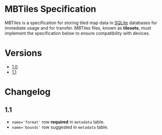 # MBTiles Specification

MBTiles is a specification for storing tiled map data in  [SQLite](http://sqlite.org/) databases for immediate usage and for transfer. MBTiles files, known as **tilesets**, must implement the specification below to ensure compatibility with devices.

# Versions

* [1.0](https://github.com/mapbox/mbtiles-spec/blob/master/1.0/spec.md)
* [1.1](https://github.com/mapbox/mbtiles-spec/blob/master/1.1/spec.md)

# Changelog

## 1.1

* `name='format'` row **required** in `metadata` table.
* `name='bounds'` row suggested in `metadata` table.
